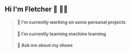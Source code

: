 ## Hi I'm Fletcher 👋 👨‍💻

> #### 🔭 I’m currently working on some personal projects
> #### 🌱 I’m currently learning machine learning
> #### 💬 Ask me about my shoes
